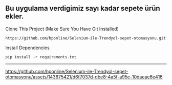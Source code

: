 <h2>Bu uygulama verdigimiz sayı kadar sepete ürün ekler.</h2>  

Clone This Project (Make Sure You Have Git Installed)
```
https://github.com/hponline/Selenium-ile-Trendyol-sepet-otomasyonu.git
```
Install Dependencies 

```
pip install -r requirements.txt
```
<hr>

https://github.com/hponline/Selenium-ile-Trendyol-sepet-otomasyonu/assets/143675421/d6f7037d-dbe8-4a5f-a95c-10daeae6e416


